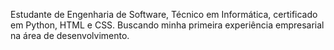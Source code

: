Estudante de Engenharia de Software, Técnico em Informática, certificado em Python, HTML e CSS.
Buscando minha primeira experiência empresarial na área de desenvolvimento. 

